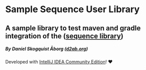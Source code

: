 # Sample Sequence User Library
## A sample library to test maven and gradle integration of the ([sequence library](http://github.com/d2ab/sequence))

##### By Daniel Skogquist Åborg ([d2ab.org](http://d2ab.org/))

Developed with [IntelliJ IDEA Community Edition](https://www.jetbrains.com/idea/)! :heart:
